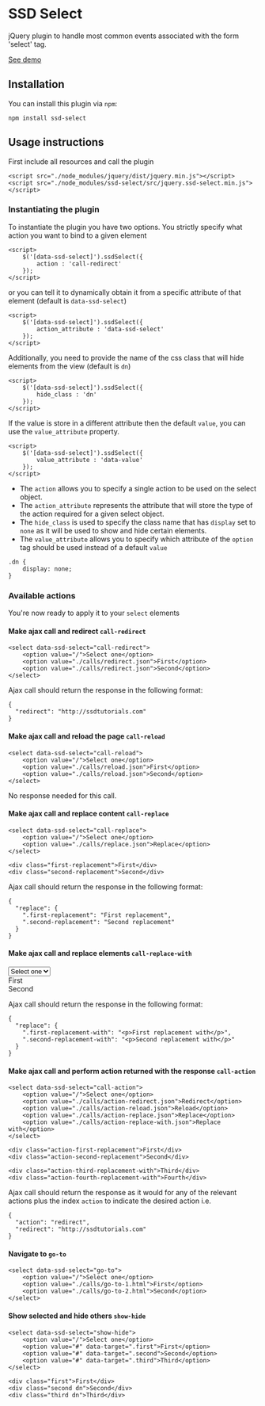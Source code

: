 # SSD Select
jQuery plugin to handle most common events associated with the form 'select' tag.

[See demo](http://ssd-select.ssdtutorials.com/)

## Installation

You can install this plugin via `npm`:

```
npm install ssd-select
```

## Usage instructions

First include all resources and call the plugin

```
<script src="./node_modules/jquery/dist/jquery.min.js"></script>
<script src="./node_modules/ssd-select/src/jquery.ssd-select.min.js"></script>
```

### Instantiating the plugin

To instantiate the plugin you have two options.
You strictly specify what action you want to bind to a given element

```
<script>
    $('[data-ssd-select]').ssdSelect({
        action : 'call-redirect'
    });
</script>
```

or you can tell it to dynamically obtain it from a specific attribute of that element (default is `data-ssd-select`)

```
<script>
    $('[data-ssd-select]').ssdSelect({
        action_attribute : 'data-ssd-select'
    });
</script>
```

Additionally, you need to provide the name of the css class that will hide elements from the view (default is `dn`)

```
<script>
    $('[data-ssd-select]').ssdSelect({
        hide_class : 'dn'
    });
</script>
```

If the value is store in a different attribute then the default `value`, you can use the `value_attribute` property.

```
<script>
    $('[data-ssd-select]').ssdSelect({
        value_attribute : 'data-value'
    });
</script>
```

- The `action` allows you to specify a single action to be used on the select object.
- The `action_attribute` represents the attribute that will store the type of the action required for a given select object.
- The `hide_class` is used to specify the class name that has `display` set to `none` as it will be used to show and hide certain elements.
- The `value_attribute` allows you to specify which attribute of the `option` tag should be used instead of a default `value`

```
.dn {
    display: none;
}
```

### Available actions

You're now ready to apply it to your `select` elements

#### Make ajax call and redirect `call-redirect`

```
<select data-ssd-select="call-redirect">
    <option value="/">Select one</option>
    <option value="./calls/redirect.json">First</option>
    <option value="./calls/redirect.json">Second</option>
</select>
```

Ajax call should return the response in the following format:

```
{
  "redirect": "http://ssdtutorials.com"
}
```

#### Make ajax call and reload the page `call-reload`

```
<select data-ssd-select="call-reload">
    <option value="/">Select one</option>
    <option value="./calls/reload.json">First</option>
    <option value="./calls/reload.json">Second</option>
</select>
```

No response needed for this call.

#### Make ajax call and replace content `call-replace`

```
<select data-ssd-select="call-replace">
    <option value="/">Select one</option>
    <option value="./calls/replace.json">Replace</option>
</select>

<div class="first-replacement">First</div>
<div class="second-replacement">Second</div>
```

Ajax call should return the response in the following format:

```
{
  "replace": {
    ".first-replacement": "First replacement",
    ".second-replacement": "Second replacement"
  }
}
```

#### Make ajax call and replace elements `call-replace-with`

<select data-ssd-select="call-replace-with">
    <option value="/">Select one</option>
    <option value="./calls/replace-with.json">Replace</option>
</select>

<div class="first-replacement-with">First</div>
<div class="second-replacement-with">Second</div>

Ajax call should return the response in the following format:

```
{
  "replace": {
    ".first-replacement-with": "<p>First replacement with</p>",
    ".second-replacement-with": "<p>Second replacement with</p>"
  }
}
```

#### Make ajax call and perform action returned with the response `call-action`

```
<select data-ssd-select="call-action">
    <option value="/">Select one</option>
    <option value="./calls/action-redirect.json">Redirect</option>
    <option value="./calls/action-reload.json">Reload</option>
    <option value="./calls/action-replace.json">Replace</option>
    <option value="./calls/action-replace-with.json">Replace with</option>
</select>

<div class="action-first-replacement">First</div>
<div class="action-second-replacement">Second</div>

<div class="action-third-replacement-with">Third</div>
<div class="action-fourth-replacement-with">Fourth</div>
```

Ajax call should return the response as it would for any of the relevant actions plus the index `action` to indicate the desired action i.e.

```
{
  "action": "redirect",
  "redirect": "http://ssdtutorials.com"
}
```


#### Navigate to `go-to`

```
<select data-ssd-select="go-to">
    <option value="/">Select one</option>
    <option value="./calls/go-to-1.html">First</option>
    <option value="./calls/go-to-2.html">Second</option>
</select>
```

#### Show selected and hide others `show-hide`

```
<select data-ssd-select="show-hide">
    <option value="/">Select one</option>
    <option value="#" data-target=".first">First</option>
    <option value="#" data-target=".second">Second</option>
    <option value="#" data-target=".third">Third</option>
</select>

<div class="first">First</div>
<div class="second dn">Second</div>
<div class="third dn">Third</div>
```
